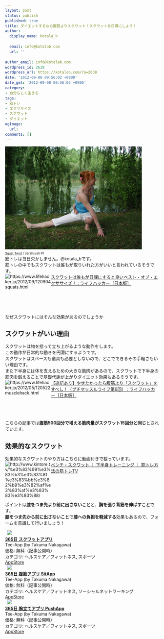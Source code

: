 ```yaml
---
layout: post
status: publish
published: true
title: ダイエットするなら腹筋よりスクワット！スクワットを日課にしよう！
author:
  display_name: kotala_b

  email: info@kotalab.com
  url: ''

author_email: info@kotalab.com
wordpress_id: 2638
wordpress_url: https://kotalab.com/?p=2638
date: '2012-09-08 09:56:02 +0900'
date_gmt: '2012-09-08 00:56:02 +0900'
category:
- 自分らしく生きる
tags:
- 筋トレ
- エクササイズ
- スクワット
- ダイエット
ogImage:
  url:
comments: []
---
```

<p><a href="/wp-content/uploads/squat_120908.jpg" target="_blank"><img src="/wp-content/uploads/squat_120908.jpg" alt="" title="squat_120908" width="448" height="336" class="alignnone size-full wp-image-2640" /></a><br />
<span style="font-size:10px;"><a href="https://www.flickr.com/photos/82376679@N04/7730354448/" target="_blank">Squat Twist</a> / Sarahsvati #1</span><br />
筋トレは毎日欠かしません。@kotala_bです。<br />
筋トレの中でもスクワットは誰もが取りいれた方がいいと言われているそうです。<br />
<a href="https://www.lifehacker.jp/2012/09/120904squats.html" target="_blank"><img src="https://capture.heartrails.com/150x130?https://www.lifehacker.jp/2012/09/120904squats.html" alt="https://www.lifehacker.jp/2012/09/120904squats.html" width="150" height="130" align="left" /></a><a href="https://www.lifehacker.jp/2012/09/120904squats.html" target="_blank">スクワットは誰もが日課にすると良いベスト・オブ・エクササイズ！ : ライフハッカー［日本版］</a><br style="clear:both;" />なぜスクワットにはそんな効果があるのでしょうか<br />
</p>
<!--more-->
<h2>スクワットがいい理由</h2>
<p>スクワットは物を拾って立ち上がるような動作をします。<br />
この動作が日常的な動きを円滑にするようです。<br />
スクワットはスペースも道具も必要としないので、どこでできるその手軽さもいい理由です。<br />
また下半身には体を支えるための大きな筋肉があるので、スクワットで下半身の筋肉を鍛えることで基礎代謝が上がりダイエット効果もあるそうです。<br />
<a href="https://www.lifehacker.jp/2012/05/120522musclehack.html" target="_blank"><img src="https://capture.heartrails.com/150x130?https://www.lifehacker.jp/2012/05/120522musclehack.html" alt="https://www.lifehacker.jp/2012/05/120522musclehack.html" width="150" height="130" align="left" /></a><a href="https://www.lifehacker.jp/2012/05/120522musclehack.html" target="_blank">【追記あり】やせたかったら腹筋より「スクワット」をすべし！（プチマッスルライフ第6回） : ライフハッカー［日本版］</a><br style="clear:both;" />こちらの記事では<strong>腹筋500回分で増える筋肉量がスクワット15回分と同じ</strong>とされています。</p>
<h2>効果的なスクワット</h2>
<p>効果的なスクワットのやり方はこちらに動画付きで載っています。<br />
<a href="http://www.kintore.tv/%e3%83%99%e3%83%b3%e3%83%81%e3%83%bb%e3%82%b9%e3%82%af%e3%83%af%e3%83%83%e3%83%88/" target="_blank"><img src="https://capture.heartrails.com/150x130?http://www.kintore.tv/%e3%83%99%e3%83%b3%e3%83%81%e3%83%bb%e3%82%b9%e3%82%af%e3%83%af%e3%83%83%e3%83%88/" alt="http://www.kintore.tv/%e3%83%99%e3%83%b3%e3%83%81%e3%83%bb%e3%82%b9%e3%82%af%e3%83%af%e3%83%83%e3%83%88/" width="150" height="130" align="left" /></a><a href="http://www.kintore.tv/%e3%83%99%e3%83%b3%e3%83%81%e3%83%bb%e3%82%b9%e3%82%af%e3%83%af%e3%83%83%e3%83%88/" target="_blank">ベンチ・スクワット ｜ 下半身トレーニング ｜ 筋トレ方法の筋トレTV</a><br style="clear:both;" />ポイントは<strong>膝をつま先より前に出さないこと</strong>と、<strong>胸を張り背筋を伸ばすこと</strong>です。<br />
<strong>膝をつま先から前に出さないこと</strong>で<strong>膝への負担を軽減する</strong>効果もあるので、フォームを意識して行いましょう！</p>
<div class="applink">
<div class="applinkimg"><a href="https://itunes.apple.com/jp/app/365ri-sukuwattoapuri/id451036970?mt=8&uo=4&at=10l4yU" rel="nofollow" target="_blank"><img hspace="6" src="http://a1003.phobos.apple.com/us/r30/Purple/v4/ee/db/f7/eedbf7d9-e549-31ff-f576-4b0b5651b8a3/mzl.fsvemnsx.png" width="80" /></a></div>
<div class="applinktext">
<div class="applinktitle"><strong><a href="https://itunes.apple.com/jp/app/365ri-sukuwattoapuri/id451036970?mt=8&uo=4&at=10l4yU" rel="nofollow" target="_blank">365日 スクワットアプリ</a></strong></div>
<div class="applinkinfo">Tee-App (by Takuma Nakagawa)</div>
<div class="applinkinfo">価格: 無料（記事公開時）</div>
<div class="applinkinfo">カテゴリ: ヘルスケア／フィットネス, スポーツ</div>
</div>
<div class="clear"></div>
<div class="appstorelink"><a href="https://itunes.apple.com/jp/app/365ri-sukuwattoapuri/id451036970?mt=8&uo=4&at=10l4yU" rel="nofollow" target="_blank">AppStore</a></div>
</div>
<div class="applink">
<div class="applinkimg"><a href="https://itunes.apple.com/jp/app/365ri-fu-jinapuri-sitapp/id416324414?mt=8&uo=4&at=10l4yU" rel="nofollow" target="_blank"><img hspace="6" src="http://a1575.phobos.apple.com/us/r30/Purple2/v4/a1/f0/8a/a1f08aff-fe9d-66cc-8a5f-7cd469a92c65/mzl.tmxivoox.png" width="80" /></a></div>
<div class="applinktext">
<div class="applinktitle"><strong><a href="https://itunes.apple.com/jp/app/365ri-fu-jinapuri-sitapp/id416324414?mt=8&uo=4&at=10l4yU" rel="nofollow" target="_blank">365日 腹筋アプリ SitApp</a></strong></div>
<div class="applinkinfo">Tee-App (by Takuma Nakagawa)</div>
<div class="applinkinfo">価格: 無料（記事公開時）</div>
<div class="applinkinfo">カテゴリ: ヘルスケア／フィットネス, ソーシャルネットワーキング</div>
</div>
<div class="clear"></div>
<div class="appstorelink"><a href="https://itunes.apple.com/jp/app/365ri-fu-jinapuri-sitapp/id416324414?mt=8&uo=4&at=10l4yU" rel="nofollow" target="_blank">AppStore</a></div>
</div>
<div class="applink">
<div class="applinkimg"><a href="https://itunes.apple.com/jp/app/365ri-wan-liteapuri-pushapp/id421608233?mt=8&uo=4&at=10l4yU" rel="nofollow" target="_blank"><img hspace="6" src="http://a343.phobos.apple.com/us/r30/Purple4/v4/7e/87/37/7e873752-7838-9a83-b529-0af1b904cac3/mzl.gwywbuot.png" width="80" /></a></div>
<div class="applinktext">
<div class="applinktitle"><strong><a href="https://itunes.apple.com/jp/app/365ri-wan-liteapuri-pushapp/id421608233?mt=8&uo=4&at=10l4yU" rel="nofollow" target="_blank">365日 腕立てアプリ PushApp</a></strong></div>
<div class="applinkinfo">Tee-App (by Takuma Nakagawa)</div>
<div class="applinkinfo">価格: 無料（記事公開時）</div>
<div class="applinkinfo">カテゴリ: ヘルスケア／フィットネス, スポーツ</div>
</div>
<div class="clear"></div>
<div class="appstorelink"><a href="https://itunes.apple.com/jp/app/365ri-wan-liteapuri-pushapp/id421608233?mt=8&uo=4&at=10l4yU" rel="nofollow" target="_blank">AppStore</a></div>
</div>
